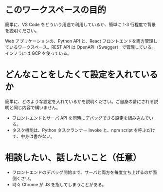 # このワークスペースの目的

簡単に、VS Code をどういう用途で利用しているか、簡単に 1-3 行程度で背景を説明ください。

Web アプリケーションの、Python API と、React フロントエンドを両方管理しているワークスペース。REST API は OpenAPI（Swagger） で管理している。インフラには GCP を使っている。

# どんなことをしたくて設定を入れているか

簡単に、どのような設定を入れているかを説明ください。ご自身の番にされる説明と同じ内容で構いません。

- フロントエンドとサーバ API を同時にデバッグできる設定を組み込んでいる。
- タスク機能は、Python タスクランナー Invoke と、npm script を呼ぶだけで、中身は書かない。

# 相談したい、話したいこと（任意）

- フロントエンドのデバッグ開始まで、サーバと両方を毎度立ち上げるのが面倒くさい。
- 時々 Chrome が JS を指してしまうことがある。
